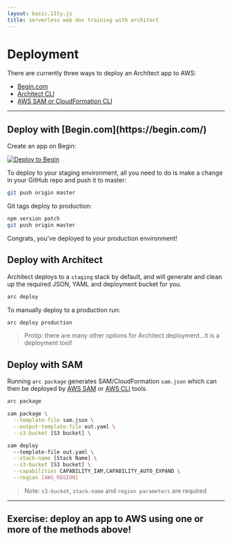 ```yaml
---
layout: basic.11ty.js
title: serverless web dev training with architect
---
```


# Deployment

There are currently three ways to deploy an Architect app to AWS:

- <a href=#deploy-begin>Begin.com</a>
- <a href=#deploy-arc>Architect CLI</a>
- <a href=#deploy-sam>AWS SAM or CloudFormation CLI</a>

---

<h2 id=deploy-begin>Deploy with [Begin.com](https://begin.com/)</h2>

Create an app on Begin:

[![Deploy to Begin](https://static.begin.com/deploy-to-begin.svg)](https://begin.com/apps/create?template=https://github.com/begin-examples/node-minimal)

To deploy to your staging environment, all you need to do is make a change in your GitHub repo and push it to master:

```bash
git push origin master
```

Git tags deploy to production:

```bash
npm version patch
git push origin master
```

Congrats, you've deployed to your production environment!

<h2 id=deploy-arc>Deploy with Architect</h2>

Architect deploys to a `staging` stack by default, and will generate and clean up the required JSON, YAML and deployment bucket for you.

```bash
arc deploy
```

To manually deploy to a production run:

```bash
arc deploy production
```

> Protip: there are many other options for Architect deployment…it is a deployment tool!

<h2 id=deploy-sam>Deploy with SAM</h2>

Running `arc package` generates SAM/CloudFormation `sam.json` which can then be deployed by [AWS SAM](https://docs.aws.amazon.com/serverless-application-model/latest/developerguide/what-is-sam.html) or [AWS CLI](https://aws.amazon.com/cli/) tools.

```bash
arc package

sam package \
  --template-file sam.json \
  --output-template-file out.yaml \
  --s3-bucket [S3 bucket] \

sam deploy
  --template-file out.yaml \
  --stack-name [Stack Name] \
  --s3-bucket [S3 bucket] \
  --capabilities CAPABILITY_IAM,CAPABILITY_AUTO_EXPAND \
  --region [AWS_REGION]
```
> Note: `s3-bucket`, `stack-name` and `region parameters` are required

---

## Exercise: deploy an app to AWS using one or more of the methods above!
